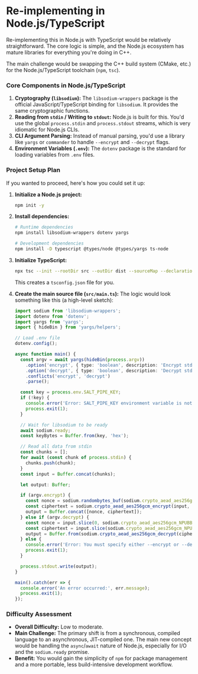 # Re-implementing in Node.js/TypeScript

Re-implementing this in Node.js with TypeScript would be relatively straightforward. The core logic is simple, and the Node.js ecosystem has mature libraries for everything you're doing in C++.

The main challenge would be swapping the C++ build system (CMake, etc.) for the Node.js/TypeScript toolchain (`npm`, `tsc`).

### Core Components in Node.js/TypeScript

1.  **Cryptography (`libsodium`):** The `libsodium-wrappers` package is the official JavaScript/TypeScript binding for `libsodium`. It provides the same cryptographic functions.
2.  **Reading from `stdin` / Writing to `stdout`:** Node.js is built for this. You'd use the global `process.stdin` and `process.stdout` streams, which is very idiomatic for Node.js CLIs.
3.  **CLI Argument Parsing:** Instead of manual parsing, you'd use a library like `yargs` or `commander` to handle `--encrypt` and `--decrypt` flags.
4.  **Environment Variables (`.env`):** The `dotenv` package is the standard for loading variables from `.env` files.

### Project Setup Plan

If you wanted to proceed, here's how you could set it up:

1.  **Initialize a Node.js project:**
    ```bash
    npm init -y
    ```

2.  **Install dependencies:**
    ```bash
    # Runtime dependencies
    npm install libsodium-wrappers dotenv yargs

    # Development dependencies
    npm install -D typescript @types/node @types/yargs ts-node
    ```

3.  **Initialize TypeScript:**
    ```bash
    npx tsc --init --rootDir src --outDir dist --sourceMap --declaration
    ```
    This creates a `tsconfig.json` file for you.

4.  **Create the main source file (`src/main.ts`):**
    The logic would look something like this (a high-level sketch):

    ```typescript
    import sodium from 'libsodium-wrappers';
    import dotenv from 'dotenv';
    import yargs from 'yargs';
    import { hideBin } from 'yargs/helpers';

    // Load .env file
    dotenv.config();

    async function main() {
      const argv = await yargs(hideBin(process.argv))
        .option('encrypt', { type: 'boolean', description: 'Encrypt stdin' })
        .option('decrypt', { type: 'boolean', description: 'Decrypt stdin' })
        .conflicts('encrypt', 'decrypt')
        .parse();

      const key = process.env.SALT_PIPE_KEY;
      if (!key) {
        console.error('Error: SALT_PIPE_KEY environment variable is not set.');
        process.exit(1);
      }

      // Wait for libsodium to be ready
      await sodium.ready;
      const keyBytes = Buffer.from(key, 'hex');

      // Read all data from stdin
      const chunks = [];
      for await (const chunk of process.stdin) {
        chunks.push(chunk);
      }
      const input = Buffer.concat(chunks);

      let output: Buffer;

      if (argv.encrypt) {
        const nonce = sodium.randombytes_buf(sodium.crypto_aead_aes256gcm_NPUBBYTES);
        const ciphertext = sodium.crypto_aead_aes256gcm_encrypt(input, null, null, nonce, keyBytes);
        output = Buffer.concat([nonce, ciphertext]);
      } else if (argv.decrypt) {
        const nonce = input.slice(0, sodium.crypto_aead_aes256gcm_NPUBBYTES);
        const ciphertext = input.slice(sodium.crypto_aead_aes256gcm_NPUBBYTES);
        output = Buffer.from(sodium.crypto_aead_aes256gcm_decrypt(ciphertext, null, null, nonce, keyBytes));
      } else {
        console.error('Error: You must specify either --encrypt or --decrypt.');
        process.exit(1);
      }

      process.stdout.write(output);
    }

    main().catch(err => {
      console.error('An error occurred:', err.message);
      process.exit(1);
    });
    ```

### Difficulty Assessment

*   **Overall Difficulty:** Low to moderate.
*   **Main Challenge:** The primary shift is from a synchronous, compiled language to an asynchronous, JIT-compiled one. The main new concept would be handling the `async`/`await` nature of Node.js, especially for I/O and the `sodium.ready` promise.
*   **Benefit:** You would gain the simplicity of `npm` for package management and a more portable, less build-intensive development workflow.
